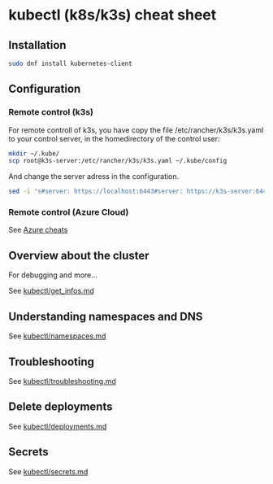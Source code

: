kubectl (k8s/k3s) cheat sheet
=============================

Installation
------------

```bash
sudo dnf install kubernetes-client
```

Configuration
-------------

### Remote control (k3s) ###


For remote controll of k3s, you have copy the file /etc/rancher/k3s/k3s.yaml 
to your control server, in the homedirectory of the control user:

```bash
mkdir ~/.kube/
scp root@k3s-server:/etc/rancher/k3s/k3s.yaml ~/.kube/config
```

And change the server adress in the configuration.

```bash
sed -i "s#server: https://localhost:6443#server: https://k3s-server:6443#g" ~/.kube/config
```

### Remote control (Azure Cloud) ###

See [Azure cheats](../azure/)


Overview about the cluster
--------------------------

For debugging and more...

See [kubectl/get_infos.md](kubectl/get_infos.md)


Understanding namespaces and DNS
--------------------------------

See [kubectl/namespaces.md](kubectl/namespaces.md)

Troubleshooting
---------------

See [kubectl/troubleshooting.md](kubectl/troubleshooting.md)


Delete deployments
------------------

See [kubectl/deployments.md](kubectl/deployments.md)


Secrets
-------

See [kubectl/secrets.md](kubectl/secrets.md)
